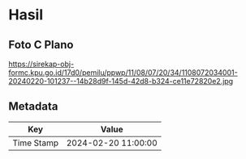 # Hasil

## Foto C Plano

https://sirekap-obj-formc.kpu.go.id/17d0/pemilu/ppwp/11/08/07/20/34/1108072034001-20240220-101237--14b28d9f-145d-42d8-b324-ce11e72820e2.jpg


## Metadata

| Key        | Value               |
| ---------- | ------------------- |
| Time Stamp | 2024-02-20 11:00:00 |



